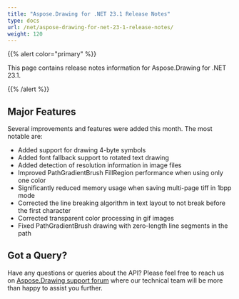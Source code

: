 ```yaml
---
title: "Aspose.Drawing for .NET 23.1 Release Notes"
type: docs
url: /net/aspose-drawing-for-net-23-1-release-notes/
weight: 120
---
```


{{% alert color="primary" %}} 

This page contains release notes information for Aspose.Drawing for .NET 23.1.

{{% /alert %}} 
## **Major Features**
Several improvements and features were added this month. The most notable are:

- Added support for drawing 4-byte symbols 
- Added font fallback support to rotated text drawing
- Added detection of resolution information in image files
- Improved PathGradientBrush FillRegion performance when using only one color 
- Significantly reduced memory usage when saving multi-page tiff in 1bpp mode
- Corrected the line breaking algorithm in text layout to not break before the first character
- Corrected transparent color processing in gif images
- Fixed PathGradientBrush drawing with zero-length line segments in the path
## **Got a Query?**
Have any questions or queries about the API? Please feel free to reach us on [Aspose.Drawing support forum](https://forum.aspose.com/c/drawing) where our technical team will be more than happy to assist you further.
